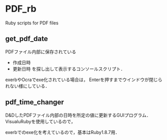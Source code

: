 PDF_rb
======

Ruby scripts for PDF files



get_pdf_date
------------

PDFファイル内部に保存されている
* 作成日時
* 更新日時
を探し出して表示するコンソールスクリプト．

exerbやOcraでexe化されている場合は，
Enterを押すまでウインドウが閉じられない様にしている．

pdf_time_changer
----------------

D&DしたPDFファイル内部の日時を所定の値に更新するGUIプログラム．
VisualuRubyを使用しているので，

exerbでのexe化を考えているので，基本はRuby1.8.7用．



